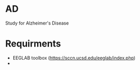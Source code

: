 # AD
Study for Alzheimer's Disease


# Requirments
- EEGLAB toolbox (https://sccn.ucsd.edu/eeglab/index.php)
- 
